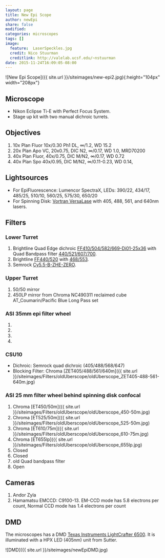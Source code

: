 ```yaml
---
layout: page
title: New Epi Scope
author: newEpi
share: false
modified:
categories: microscopes
tags: []
image:
  feature:  LaserSpeckles.jpg
  credit: Nico Stuurman
  creditlink: http://valelab.ucsf.edu/~nstuurman
date: 2015-11-24T16:09:05-08:00
---
```

![New Epi Scope]({{ site.url }}/siteimages/new-epi2.jpg){:height="104px" width="208px"}


## Microscope 
* Nikon Eclipse Ti-E with Perfect Focus System.  
* Stage up kit with two manual dichroic turrets.  

## Objectives
1. 10x Plan Fluor 10x/0.30 Ph1 DL, &infin;/1.2, WD 15.2
2. 20x Plan Apo VC, 20x0.75, DIC N2, &infin;/0.17, WD 1.0, MRD70200
3. 40x Plan Fluor, 40x/0.75, DIC M/N2, &infin;/0.17, WD 0.72
4. 40x Plan Spo 40x/0.95, DIC M/N2, &infin;/0.11-0.23, WD 0.14, 


## Lightsources
* For EpiFluorescence: Lumencor SpectraX, LEDs: 390/22, 434/17, 485/25, 510/10, 560/25, 575/30, 650/20
* For Spinning Disk: [Vortran VersaLase](http://www.vortranlaser.com/index.php/products-main/stradus-versalase-multiple-wavelength-modules.html) with 405, 488, 561, and 640nm lasers.

## Filters

### Lower Turret   
1. Brightline Quad Edge dichroic [FF410/504/582/669-Di01-25x36](https://www.semrock.com/FilterDetails.aspx?id=FF410/504/582/669-Di01-25x36) with Quad Bandpass filter [440/521/607/700](https://www.semrock.com/FilterDetails.aspx?id=FF01-440/521/607/700-25).  
2. Brightline [FF440/520](https://www.semrock.com/FilterDetails.aspx?id=FF440/520-Di01-25x36) with  [468/553](https://www.semrock.com/FilterDetails.aspx?id=FF01-468/553-25).  
3. Semrock [Cy5.5-B-ZHE-ZERO](https://www.semrock.com/SetDetails.aspx?id=2774).  

### Upper Turret
1. 50/50 mirror
2. 450LP mirror from Chroma NC490311 reclaimed cube AT_Coumarin/Pacific Blue Long Pass set

### ASI 35mm epi filter wheel
1. 
2. 
3. 
4. 

### CSU10
* Dichroic: Semrock quad dichroic (405/488/568/647)
* Blocking Filter: Chroma [ZET405/488/561/640m]({{ site.url }}/siteimages/Filters/oldUberscope/oldUberscope_ZET405-488-561-640m.jpg)

### ASI 25 mm filter wheel behind spinning disk confocal
1. Chroma [ET450/50m]({{ site.url }}/siteimages/Filters/oldUberscope/oldUberscope_450-50m.jpg)
2. Chroma [ET525/50m]({{ site.url }}/siteimages/Filters/oldUberscope/oldUberscope_525-50m.jpg)
3. Chroma [ET610/75m]({{ site.url }}/siteimages/Filters/oldUberscope/oldUberscope_610-75m.jpg)
4. Chroma [ET655lp]({{ site.url }}/siteimages/Filters/oldUberscope/oldUberscope_655lp.jpg)
5. Closed
6. Closed
7. old Quad bandpass filter
8. Open

## Cameras
1. Andor Zyla
2. Hamamatsu EMCCD: C9100-13.  EM-CCD mode has 5.8 electrons per count, Normal CCD mode has 1.4 electrons per count

## DMD
The microscopes has a DMD [Texas Instruments LightCrafter 6500](http://www.ti.com/tool/dlplcr6500evm). It is illuminated with a HPX LED (405nm) unit from Sutter.

![DMD]({{ site.url }}/siteimages/newEpiDMD.jpg)

